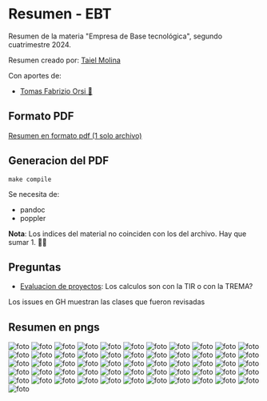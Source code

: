 # Resumen - EBT
Resumen de la materia "Empresa de Base tecnológica", segundo cuatrimestre 2024.

Resumen creado por: [Taiel Molina](https://github.com/Taielmolina01 "El arquitecto") 

Con aportes de: 
- [Tomas Fabrizio Orsi 🍋](https://github.com/lima-limon-inc)

## Formato PDF
[Resumen en formato pdf (1 solo archivo)](resumen.pdf "Tuki")

## Generacion del PDF

```shell
make compile
```

Se necesita de:
- pandoc
- poppler

**Nota**: Los indices del material no coinciden con los del archivo. Hay que sumar 1. 🥤🧄 

## Preguntas 
- [Evaluacion de proyectos](clase_10_07): Los calculos son con la TIR o con la TREMA?


Los issues en GH muestran las clases que fueron revisadas

## Resumen en pngs
![foto](resumen-en-pngs/resumen-0.png)
![foto](resumen-en-pngs/resumen-1.png)
![foto](resumen-en-pngs/resumen-2.png)
![foto](resumen-en-pngs/resumen-3.png)
![foto](resumen-en-pngs/resumen-4.png)
![foto](resumen-en-pngs/resumen-5.png)
![foto](resumen-en-pngs/resumen-6.png)
![foto](resumen-en-pngs/resumen-7.png)
![foto](resumen-en-pngs/resumen-8.png)
![foto](resumen-en-pngs/resumen-9.png)
![foto](resumen-en-pngs/resumen-10.png)
![foto](resumen-en-pngs/resumen-11.png)
![foto](resumen-en-pngs/resumen-12.png)
![foto](resumen-en-pngs/resumen-13.png)
![foto](resumen-en-pngs/resumen-14.png)
![foto](resumen-en-pngs/resumen-15.png)
![foto](resumen-en-pngs/resumen-16.png)
![foto](resumen-en-pngs/resumen-17.png)
![foto](resumen-en-pngs/resumen-18.png)
![foto](resumen-en-pngs/resumen-19.png)
![foto](resumen-en-pngs/resumen-20.png)
![foto](resumen-en-pngs/resumen-21.png)
![foto](resumen-en-pngs/resumen-22.png)
![foto](resumen-en-pngs/resumen-23.png)
![foto](resumen-en-pngs/resumen-24.png)
![foto](resumen-en-pngs/resumen-25.png)
![foto](resumen-en-pngs/resumen-26.png)
![foto](resumen-en-pngs/resumen-27.png)
![foto](resumen-en-pngs/resumen-28.png)
![foto](resumen-en-pngs/resumen-29.png)
![foto](resumen-en-pngs/resumen-30.png)
![foto](resumen-en-pngs/resumen-31.png)
![foto](resumen-en-pngs/resumen-32.png)
![foto](resumen-en-pngs/resumen-33.png)
![foto](resumen-en-pngs/resumen-34.png)
![foto](resumen-en-pngs/resumen-35.png)
![foto](resumen-en-pngs/resumen-36.png)
![foto](resumen-en-pngs/resumen-37.png)
![foto](resumen-en-pngs/resumen-38.png)
![foto](resumen-en-pngs/resumen-39.png)
![foto](resumen-en-pngs/resumen-40.png)
![foto](resumen-en-pngs/resumen-41.png)
![foto](resumen-en-pngs/resumen-42.png)
![foto](resumen-en-pngs/resumen-43.png)
![foto](resumen-en-pngs/resumen-44.png)
![foto](resumen-en-pngs/resumen-45.png)
![foto](resumen-en-pngs/resumen-46.png)
![foto](resumen-en-pngs/resumen-47.png)
![foto](resumen-en-pngs/resumen-48.png)
![foto](resumen-en-pngs/resumen-49.png)
![foto](resumen-en-pngs/resumen-50.png)
![foto](resumen-en-pngs/resumen-51.png)
![foto](resumen-en-pngs/resumen-52.png)
![foto](resumen-en-pngs/resumen-53.png)
![foto](resumen-en-pngs/resumen-54.png)
![foto](resumen-en-pngs/resumen-55.png)
